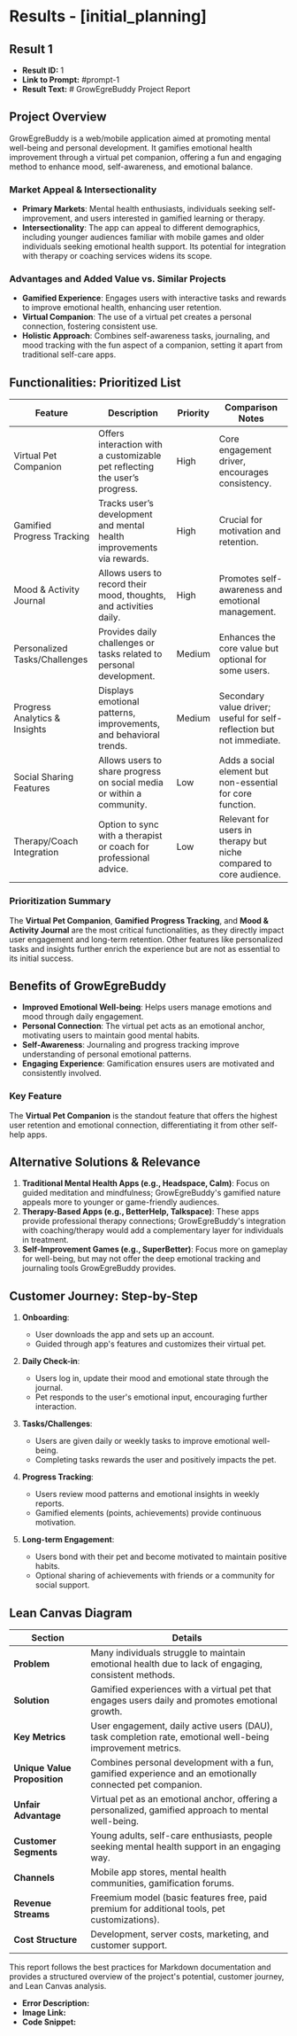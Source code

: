 # Results - [initial_planning]

## Result 1
* **Result ID:** 1
* **Link to Prompt:** #prompt-1
* **Result Text:** # GrowEgreBuddy Project Report

## Project Overview
GrowEgreBuddy is a web/mobile application aimed at promoting mental well-being and personal development. It gamifies emotional health improvement through a virtual pet companion, offering a fun and engaging method to enhance mood, self-awareness, and emotional balance. 

### Market Appeal & Intersectionality
- **Primary Markets**: Mental health enthusiasts, individuals seeking self-improvement, and users interested in gamified learning or therapy.
- **Intersectionality**: The app can appeal to different demographics, including younger audiences familiar with mobile games and older individuals seeking emotional health support. Its potential for integration with therapy or coaching services widens its scope.
  
### Advantages and Added Value vs. Similar Projects
- **Gamified Experience**: Engages users with interactive tasks and rewards to improve emotional health, enhancing user retention.
- **Virtual Companion**: The use of a virtual pet creates a personal connection, fostering consistent use.
- **Holistic Approach**: Combines self-awareness tasks, journaling, and mood tracking with the fun aspect of a companion, setting it apart from traditional self-care apps.

## Functionalities: Prioritized List

| Feature                      | Description                                                                 | Priority | Comparison Notes |
|-------------------------------|-----------------------------------------------------------------------------|----------|------------------|
| Virtual Pet Companion          | Offers interaction with a customizable pet reflecting the user’s progress.  | High     | Core engagement driver, encourages consistency. |
| Gamified Progress Tracking     | Tracks user’s development and mental health improvements via rewards.       | High     | Crucial for motivation and retention. |
| Mood & Activity Journal        | Allows users to record their mood, thoughts, and activities daily.           | High     | Promotes self-awareness and emotional management. |
| Personalized Tasks/Challenges  | Provides daily challenges or tasks related to personal development.         | Medium   | Enhances the core value but optional for some users. |
| Progress Analytics & Insights  | Displays emotional patterns, improvements, and behavioral trends.           | Medium   | Secondary value driver; useful for self-reflection but not immediate. |
| Social Sharing Features        | Allows users to share progress on social media or within a community.       | Low      | Adds a social element but non-essential for core function. |
| Therapy/Coach Integration      | Option to sync with a therapist or coach for professional advice.           | Low      | Relevant for users in therapy but niche compared to core audience. |

### Prioritization Summary
The **Virtual Pet Companion**, **Gamified Progress Tracking**, and **Mood & Activity Journal** are the most critical functionalities, as they directly impact user engagement and long-term retention. Other features like personalized tasks and insights further enrich the experience but are not as essential to its initial success.

## Benefits of GrowEgreBuddy
- **Improved Emotional Well-being**: Helps users manage emotions and mood through daily engagement.
- **Personal Connection**: The virtual pet acts as an emotional anchor, motivating users to maintain good mental habits.
- **Self-Awareness**: Journaling and progress tracking improve understanding of personal emotional patterns.
- **Engaging Experience**: Gamification ensures users are motivated and consistently involved.
  
### Key Feature
The **Virtual Pet Companion** is the standout feature that offers the highest user retention and emotional connection, differentiating it from other self-help apps.

## Alternative Solutions & Relevance
1. **Traditional Mental Health Apps (e.g., Headspace, Calm)**: Focus on guided meditation and mindfulness; GrowEgreBuddy's gamified nature appeals more to younger or game-friendly audiences.
2. **Therapy-Based Apps (e.g., BetterHelp, Talkspace)**: These apps provide professional therapy connections; GrowEgreBuddy's integration with coaching/therapy would add a complementary layer for individuals in treatment.
3. **Self-Improvement Games (e.g., SuperBetter)**: Focus more on gameplay for well-being, but may not offer the deep emotional tracking and journaling tools GrowEgreBuddy provides.

## Customer Journey: Step-by-Step

1. **Onboarding**: 
   - User downloads the app and sets up an account.
   - Guided through app's features and customizes their virtual pet.
   
2. **Daily Check-in**:
   - Users log in, update their mood and emotional state through the journal.
   - Pet responds to the user's emotional input, encouraging further interaction.
   
3. **Tasks/Challenges**:
   - Users are given daily or weekly tasks to improve emotional well-being.
   - Completing tasks rewards the user and positively impacts the pet.
   
4. **Progress Tracking**:
   - Users review mood patterns and emotional insights in weekly reports.
   - Gamified elements (points, achievements) provide continuous motivation.
   
5. **Long-term Engagement**:
   - Users bond with their pet and become motivated to maintain positive habits.
   - Optional sharing of achievements with friends or a community for social support.

## Lean Canvas Diagram

| **Section**              | **Details**                                                                                               |
|--------------------------|-----------------------------------------------------------------------------------------------------------|
| **Problem**               | Many individuals struggle to maintain emotional health due to lack of engaging, consistent methods.       |
| **Solution**              | Gamified experiences with a virtual pet that engages users daily and promotes emotional growth.            |
| **Key Metrics**           | User engagement, daily active users (DAU), task completion rate, emotional well-being improvement metrics. |
| **Unique Value Proposition** | Combines personal development with a fun, gamified experience and an emotionally connected pet companion.  |
| **Unfair Advantage**      | Virtual pet as an emotional anchor, offering a personalized, gamified approach to mental well-being.       |
| **Customer Segments**     | Young adults, self-care enthusiasts, people seeking mental health support in an engaging way.              |
| **Channels**              | Mobile app stores, mental health communities, gamification forums.                                         |
| **Revenue Streams**       | Freemium model (basic features free, paid premium for additional tools, pet customizations).               |
| **Cost Structure**        | Development, server costs, marketing, and customer support.                                                |

This report follows the best practices for Markdown documentation and provides a structured overview of the project's potential, customer journey, and Lean Canvas analysis.
* **Error Description:** 
* **Image Link:** 
* **Code Snippet:** 

